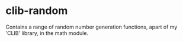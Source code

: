 # clib-random
Contains a range of random number generation functions, apart of my 'CLIB' library, in the math module.
